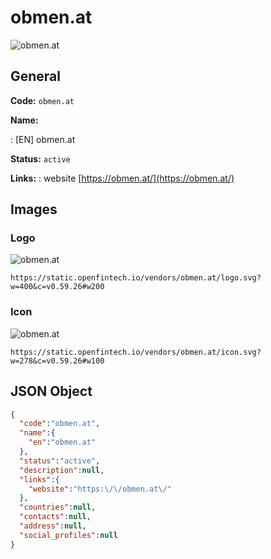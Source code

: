 
# obmen.at 
![obmen.at](https://static.openfintech.io/vendors/obmen.at/logo.svg?w=400&c=v0.59.26#w200)  

## General 
 
**Code:** `obmen.at` 
 
**Name:** 
 
:	[EN] obmen.at 
 
**Status:** `active` 
 
**Links:** 
: website [https://obmen.at/](https://obmen.at/) 
 

## Images 

### Logo 
 
![obmen.at](https://static.openfintech.io/vendors/obmen.at/logo.svg?w=400&c=v0.59.26#w200)  

```
https://static.openfintech.io/vendors/obmen.at/logo.svg?w=400&c=v0.59.26#w200
```  

### Icon 
 
![obmen.at](https://static.openfintech.io/vendors/obmen.at/icon.svg?w=278&c=v0.59.26#w100)  

```
https://static.openfintech.io/vendors/obmen.at/icon.svg?w=278&c=v0.59.26#w100
```  

## JSON Object 

```json
{
  "code":"obmen.at",
  "name":{
    "en":"obmen.at"
  },
  "status":"active",
  "description":null,
  "links":{
    "website":"https:\/\/obmen.at\/"
  },
  "countries":null,
  "contacts":null,
  "address":null,
  "social_profiles":null
}
```  

